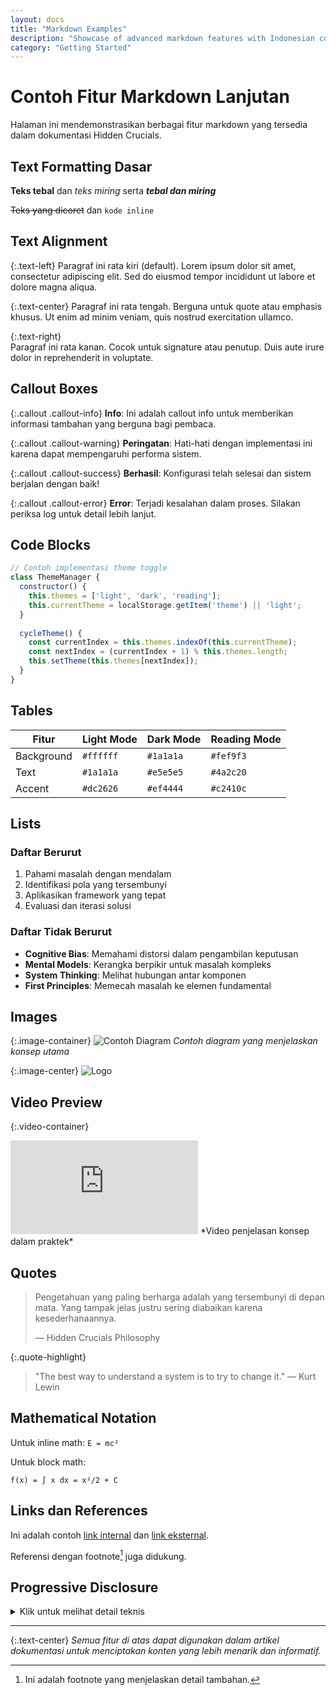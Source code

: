 ```yaml
---
layout: docs
title: "Markdown Examples"
description: "Showcase of advanced markdown features with Indonesian content"
category: "Getting Started"
---
```


# Contoh Fitur Markdown Lanjutan

Halaman ini mendemonstrasikan berbagai fitur markdown yang tersedia dalam dokumentasi Hidden Crucials.

## Text Formatting Dasar

**Teks tebal** dan *teks miring* serta ***tebal dan miring***

~~Teks yang dicoret~~ dan `kode inline`

## Text Alignment

{:.text-left}
Paragraf ini rata kiri (default). Lorem ipsum dolor sit amet, consectetur adipiscing elit. Sed do eiusmod tempor incididunt ut labore et dolore magna aliqua.

{:.text-center}
Paragraf ini rata tengah. Berguna untuk quote atau emphasis khusus. Ut enim ad minim veniam, quis nostrud exercitation ullamco.

{:.text-right}  
Paragraf ini rata kanan. Cocok untuk signature atau penutup. Duis aute irure dolor in reprehenderit in voluptate.

## Callout Boxes

{:.callout .callout-info}
**Info**: Ini adalah callout info untuk memberikan informasi tambahan yang berguna bagi pembaca.

{:.callout .callout-warning}
**Peringatan**: Hati-hati dengan implementasi ini karena dapat mempengaruhi performa sistem.

{:.callout .callout-success}
**Berhasil**: Konfigurasi telah selesai dan sistem berjalan dengan baik!

{:.callout .callout-error}
**Error**: Terjadi kesalahan dalam proses. Silakan periksa log untuk detail lebih lanjut.

## Code Blocks

```javascript
// Contoh implementasi theme toggle
class ThemeManager {
  constructor() {
    this.themes = ['light', 'dark', 'reading'];
    this.currentTheme = localStorage.getItem('theme') || 'light';
  }
  
  cycleTheme() {
    const currentIndex = this.themes.indexOf(this.currentTheme);
    const nextIndex = (currentIndex + 1) % this.themes.length;
    this.setTheme(this.themes[nextIndex]);
  }
}
```

## Tables

| Fitur | Light Mode | Dark Mode | Reading Mode |
|-------|------------|-----------|--------------|
| Background | `#ffffff` | `#1a1a1a` | `#fef9f3` |
| Text | `#1a1a1a` | `#e5e5e5` | `#4a2c20` |
| Accent | `#dc2626` | `#ef4444` | `#c2410c` |

## Lists

### Daftar Berurut
1. Pahami masalah dengan mendalam
2. Identifikasi pola yang tersembunyi
3. Aplikasikan framework yang tepat
4. Evaluasi dan iterasi solusi

### Daftar Tidak Berurut
- **Cognitive Bias**: Memahami distorsi dalam pengambilan keputusan
- **Mental Models**: Kerangka berpikir untuk masalah kompleks
- **System Thinking**: Melihat hubungan antar komponen
- **First Principles**: Memecah masalah ke elemen fundamental

## Images

{:.image-container}
![Contoh Diagram](https://via.placeholder.com/600x300/dc2626/ffffff?text=Diagram+Contoh)
*Contoh diagram yang menjelaskan konsep utama*

{:.image-center}
![Logo](https://via.placeholder.com/200x200/ef4444/ffffff?text=Logo)

## Video Preview

{:.video-container}
<iframe src="https://www.youtube.com/embed/dQw4w9WgXcQ" frameborder="0" allowfullscreen></iframe>
*Video penjelasan konsep dalam praktek*

## Quotes

> Pengetahuan yang paling berharga adalah yang tersembunyi di depan mata. 
> Yang tampak jelas justru sering diabaikan karena kesederhanaannya.
> 
> — Hidden Crucials Philosophy

{:.quote-highlight}
> "The best way to understand a system is to try to change it."
> — Kurt Lewin

## Mathematical Notation

Untuk inline math: `E = mc²`

Untuk block math:
```
f(x) = ∫ x dx = x²/2 + C
```

## Links dan References

Ini adalah contoh [link internal](/getting-started/) dan [link eksternal](https://example.com).

Referensi dengan footnote[^1] juga didukung.

[^1]: Ini adalah footnote yang menjelaskan detail tambahan.

## Progressive Disclosure

<details>
<summary>Klik untuk melihat detail teknis</summary>

Implementasi fitur markdown ini menggunakan kombinasi:

- CSS custom classes untuk styling
- JavaScript untuk interaktivity
- Jekyll liquid tags untuk processing
- Custom CSS properties untuk theming

```css
.callout {
  padding: var(--space-4);
  border-left: 4px solid var(--color-border);
  border-radius: var(--radius-md);
  margin: var(--space-6) 0;
}

.callout-info {
  background-color: var(--color-info-bg);
  border-color: var(--color-info);
}
```

</details>

---

{:.text-center}
*Semua fitur di atas dapat digunakan dalam artikel dokumentasi untuk menciptakan konten yang lebih menarik dan informatif.*